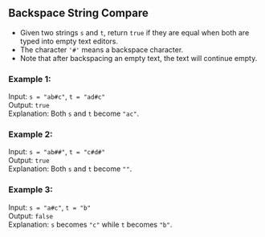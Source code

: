 ## Backspace String Compare

- Given two strings `s` and `t`, return `true` if they are equal when both are typed into empty text editors. 
- The character `'#'` means a backspace character.
- Note that after backspacing an empty text, the text will continue empty.

### Example 1:

Input: `s = "ab#c"`, `t = "ad#c"`  
Output: `true`  
Explanation: Both `s` and `t` become `"ac"`.

### Example 2:

Input: `s = "ab##"`, `t = "c#d#"`  
Output: `true`  
Explanation: Both `s` and `t` become `""`.  

### Example 3:

Input: `s = "a#c"`, `t = "b"`  
Output: `false`  
Explanation: `s` becomes `"c"` while `t` becomes `"b"`.  
